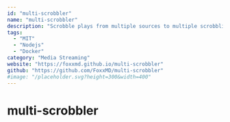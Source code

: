 ```yaml
---
id: "multi-scrobbler"
name: "multi-scrobbler"
description: "Scrobble plays from multiple sources to multiple scrobbling services."
tags:
  - "MIT"
  - "Nodejs"
  - "Docker"
category: "Media Streaming"
website: "https://foxxmd.github.io/multi-scrobbler"
github: "https://github.com/FoxxMD/multi-scrobbler"
#image: "/placeholder.svg?height=300&width=400"
---
```


# multi-scrobbler

